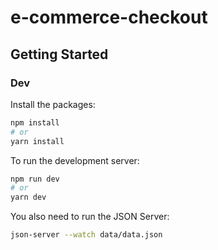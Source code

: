 # e-commerce-checkout

## Getting Started

### Dev

Install the packages:<br/>

```bash
npm install
# or
yarn install
```

To run the development server:<br/>

```bash
npm run dev
# or
yarn dev
```

You also need to run the JSON Server:<br/>
```bash
json-server --watch data/data.json
``` 